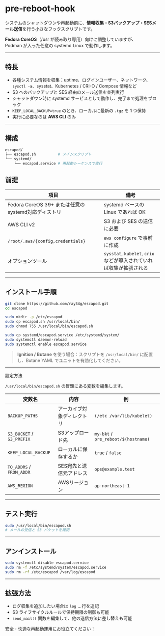 # pre‑reboot‑hook

システムのシャットダウンや再起動前に、**情報収集・S3バックアップ・SESメール送信**を行う小さなフックスクリプトです。

**Fedora CoreOS**（/usr が読み取り専用）向けに調整していますが、  
Podman が入った任意の systemd Linux で動作します。

---

## 特長
- 各種システム情報を収集：uptime、ログインユーザー、ネットワーク、`sysctl -a`、sysstat、Kubernetes / CRI-O / Compose 情報など
- S3 へのバックアップと SES 経由のメール送信を並列実行
- シャットダウン時に systemd サービスとして動作し、完了まで処理をブロック
- `KEEP_LOCAL_BACKUP=true` のとき、ローカルに最新の `.tgz` を 1 つ保持
- 実行に必要なのは **AWS CLI** のみ

---

## 構成
```bash
escapod/
├── escapod.sh          # メインスクリプト
└── systemd/
    └── escapod.service # 再起動シーケンスで実行
```


## 前提

| 項目                              | 備考                                                      |
| --------------------------------- | --------------------------------------------------------- |
| Fedora CoreOS 39+ または任意のsystemd対応ディストリ | systemd ベースの Linux であれば OK                        |
| AWS CLI v2                        | S3 および SES の送信に必要                                |
| `/root/.aws/{config,credentials}` | `aws configure` で事前に作成                             |
| オプションツール                  | `sysstat`, `kubelet`, `crio` などが導入されていれば収集が拡張される |

---

## インストール手順

```bash
git clone https://github.com/ray34g/escapod.git
cd escapod

sudo mkdir -p /etc/escapod
sudo cp escapod.sh /usr/local/bin/
sudo chmod 755 /usr/local/bin/escapod.sh

sudo cp systemd/escapod.service /etc/systemd/system/
sudo systemctl daemon-reload
sudo systemctl enable escapod.service
```

> **Ignition / Butane** を使う場合：スクリプトを `/usr/local/bin/` に配置し、Butane YAML でユニットを有効化してください。

------

設定方法

`/usr/local/bin/escapod.sh` の冒頭にある変数を編集します。

| 変数名                  | 内容                      | 例                                      |
| ----------------------- | ------------------------- | ---------------------------------------- |
| `BACKUP_PATHS`          | アーカイブ対象ディレクトリ | `(/etc /var/lib/kubelet)`                |
| `S3_BUCKET` / `S3_PREFIX` | S3アップロード先            | `my-bkt` / `pre_reboot/$(hostname)`      |
| `KEEP_LOCAL_BACKUP`     | ローカルに保存するか       | `true` / `false`                         |
| `TO_ADDRS` / `FROM_ADDR`| SES宛先と送信元アドレス     | `ops@example.test`                       |
| `AWS_REGION`            | AWSリージョン              | `ap-northeast-1`                         |


------

## テスト実行

```bash
sudo /usr/local/bin/escapod.sh
# メールの受信と S3 バケットを確認
```

------

## アンインストール

```bash
sudo systemctl disable escapod.service
sudo rm -f /etc/systemd/system/escapod.service
sudo rm -rf /etc/escapod /var/log/escapod
```

---

## 拡張方法

- ログ収集を追加したい場合は `log …` 行を追記
- S3 ライフサイクルルールで保持期限の制御も可能
- `send_mail()` 関数を編集して、他の送信方法に差し替えも可能

安全・快適な再起動運用にお役立てください！